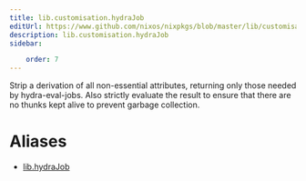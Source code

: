 ```yaml
---
title: lib.customisation.hydraJob
editUrl: https://www.github.com/nixos/nixpkgs/blob/master/lib/customisation.nix#L239C14
description: lib.customisation.hydraJob
sidebar:

    order: 7
---
```


Strip a derivation of all non-essential attributes, returning
only those needed by hydra-eval-jobs. Also strictly evaluate the
result to ensure that there are no thunks kept alive to prevent
garbage collection.


# Aliases

- [lib.hydraJob](./reference/lib/lib-hydraJob)


